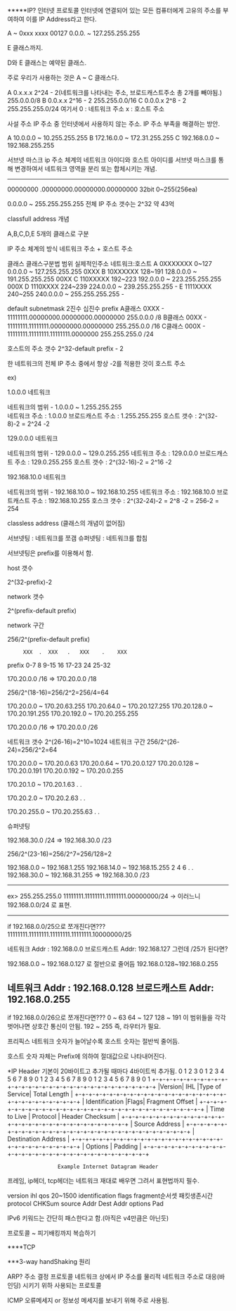 *****IP?
인터넷 프로토콜
인터넷에 연결되어 있는 모든 컴퓨터에게 고유의 주소를 부여하여 이를 IP Address라고 한다.

A ~ 0xxx xxxx 00127 0.0.0. ~ 127.255.255.255

E 클래스까지.

D와 E 클래스는 예약된 클래스.

주로 우리가 사용하는 것은 A ~ C 클래스다.


A 0.x.x.x 2^24 - 2(네트워크를 나타내는 주소, 브로드캐스트주소 총 2개를 빼야됨.) 255.0.0.0/8
B 0.0.x.x 2^16 - 2 255.255.0.0/16
C 0.0.0.x 2^8 - 2 255.255.255.0/24
여기서
0 : 네트워크 주소
x : 호스트 주소


사설 주소
IP 주소 중 인터넷에서 사용하지 않는 주소.
IP 주소 부족을 해결하는 방안.

A 10.0.0.0 ~ 10.255.255.255
B 172.16.0.0 ~ 172.31.255.255
C 192.168.0.0 ~ 192.168.255.255


서브넷 마스크
ip 주소 체계의 네트워크 아이디와 호스트 아이디를 서브넷 마스크를 통해 변경하여서 네트워크 영역을 분리 또는 합체시키는 개념.


-------------------------------------
00000000    .00000000.00000000.00000000 32bit
0~255(256ea)

0.0.0.0 ~ 255.255.255.255  전체 IP 주소 갯수는 2^32 약 43억

classfull address 개념

A,B,C,D,E 5개의 클래스로 구분

IP 주소 체계의 방식 네트워크 주소 + 호스트 주소

클래스   클래스구분법   범위     실제적인주소                  네트워크:호스트
A        0XXXXXXX       0~127    0.0.0.0 ~ 127.255.255.255     0XXX
B        10XXXXXX       128~191  128.0.0.0 ~ 191.255.255.255   00XX
C        110XXXXX       192~223  192.0.0.0 ~ 223.255.255.255   000X
D        1110XXXX       224~239  224.0.0.0 ~ 239.255.255.255   -
E        1111XXXX       240~255  240.0.0.0 ~ 255.255.255.255   -

default subnetmask
                   2진수                                십진수          prefix
A클래스 0XXX   -   11111111.00000000.00000000.00000000  255.0.0.0       /8
B클래스 00XX   -   11111111.11111111.00000000.00000000  255.255.0.0     /16
C클래스 000X   -   11111111.11111111.11111111.0000000   255.255.255.0   /24

호스트의 주소 갯수 2^32-default prefix  - 2

한 네트워크의 전체 IP 주소 중에서 항상 -2를 적용한 것이 호스트 주소

ex)

1.0.0.0 네트워크

네트워크의 범위 - 1.0.0.0 ~ 1.255.255.255  
네트워크 주소 : 1.0.0.0
브로드캐스트 주소 : 1.255.255.255
호스트 갯수 : 2^(32-8)-2 = 2^24 -2

129.0.0.0 네트워크

네트워크의 범위  - 129.0.0.0 ~ 129.0.255.255
네트워크 주소 : 129.0.0.0
브로드캐스트 주소 : 129.0.255.255
호스트 갯수 : 2^(32-16)-2 = 2^16 -2

192.168.10.0 네트워크

네트워크의 범위  - 192.168.10.0 ~ 192.168.10.255
네트워크 주소 : 192.168.10.0
브로트캐스트 주소 : 192.168.10.255
호스크 갯수 : 2^(32-24)-2 = 2^8 -2 = 256-2 = 254



classless address (클래스의 개념이 없어짐)

서브넷팅 : 네트워크를 쪼갬
슈퍼넷팅 : 네트워크를 합침

서브넷팅은 prefix를 이용해서 함.

﻿host 갯수

2^(32-prefix)-2

network 갯수

2^(prefix-default prefix)

network 구간

256/2^(prefix-default prefix)

         XXX  .  XXX   .   XXX    .    XXX
prefix   0-7  8  9-15  16  17-23  24   25-32



170.20.0.0 /16  => 170.20.0.0 /18

256/2^(18-16)=256/2^2=256/4=64

170.20.0.0 ~ 170.20.63.255
170.20.64.0 ~ 170.20.127.255
170.20.128.0 ~ 170.20.191.255
170.20.192.0 ~ 170.20.255.255

170.20.0.0 /16  => 170.20.0.0 /26

네트워크 갯수
2^(26-16)=2^10=1024
네트워크 구간
256/2^(26-24)=256/2^2=64

170.20.0.0 ~ 170.20.0.63
170.20.0.64 ~ 170.20.0.127
170.20.0.128 ~ 170.20.0.191
170.20.0.192 ~ 170.20.0.255

170.20.1.0 ~ 170.20.1.63
.
.

170.20.2.0 ~ 170.20.2.63
.
.

170.20.255.0 ~ 170.20.255.63
.
.


슈퍼넷팅

192.168.30.0 /24  => 192.168.30.0 /23

256/2^(23-16)=256/2^7=256/128=2

192.168.0.0 ~ 192.168.1.255
192.168.14.0 ~ 192.168.15.255
        2
        4
        6
        .
        .
192.168.30.0 ~ 192.168.31.255 => 192.168.30.0 /23


















-------------------------------------


ex>
255.255.255.0
11111111.11111111.11111111.00000000/24
-> 이러느니 192.168.0.0/24 로 표현.

------------------------------------
if 192.168.0.0/25으로 쪼개진다면???
11111111.11111111.11111111.11111111.10000000/25

네트워크 Addr : 192.168.0.0
브로드캐스트 Addr: 192.168.127
그런데 /25가 된다면?

192.168.0.0 ~ 192.168.0.127 로 절반으로 줄어듬
192.168.0.128~192.168.0.255

네트워크 Addr : 192.168.0.128
브로드캐스트 Addr: 192.168.0.255
-------------------------------------------
if 192.168.0.0/26으로 쪼개진다면???
0 ~ 63
64 ~ 127
128 ~ 191 이 범위들을 각각 벗어나면 상호간 통신이 안됨.
192 ~ 255 즉, 라우터가 필요.

프리픽스
네트워크 숫자가 늘어날수록
호스트 숫자는 절반씩 줄어듬.

호스트 숫자 자체는 Prefix에 의하여 절대값으로 나타내어진다.


*IP Header
기본이 20바이트고 추가될 때마다 4바이트씩 추가됨.
    0                   1                   2                   3
    0 1 2 3 4 5 6 7 8 9 0 1 2 3 4 5 6 7 8 9 0 1 2 3 4 5 6 7 8 9 0 1
   +-+-+-+-+-+-+-+-+-+-+-+-+-+-+-+-+-+-+-+-+-+-+-+-+-+-+-+-+-+-+-+-+
   |Version|  IHL  |Type of Service|          Total Length         |
   +-+-+-+-+-+-+-+-+-+-+-+-+-+-+-+-+-+-+-+-+-+-+-+-+-+-+-+-+-+-+-+-+
   |         Identification        |Flags|      Fragment Offset    |
   +-+-+-+-+-+-+-+-+-+-+-+-+-+-+-+-+-+-+-+-+-+-+-+-+-+-+-+-+-+-+-+-+
   |  Time to Live |    Protocol   |         Header Checksum       |
   +-+-+-+-+-+-+-+-+-+-+-+-+-+-+-+-+-+-+-+-+-+-+-+-+-+-+-+-+-+-+-+-+
   |                       Source Address                          |
   +-+-+-+-+-+-+-+-+-+-+-+-+-+-+-+-+-+-+-+-+-+-+-+-+-+-+-+-+-+-+-+-+
   |                    Destination Address                        |
   +-+-+-+-+-+-+-+-+-+-+-+-+-+-+-+-+-+-+-+-+-+-+-+-+-+-+-+-+-+-+-+-+
   |                    Options                    |    Padding    |
   +-+-+-+-+-+-+-+-+-+-+-+-+-+-+-+-+-+-+-+-+-+-+-+-+-+-+-+-+-+-+-+-+

                    Example Internet Datagram Header


프레임, ip헤더, tcp헤더는 네트워크 재대로 배우면 그려서 표현법까지 필수.


version ihl qos 20~1500
identification flags fragment순서셋
패킷생존시간 protocol CHKSum
source Addr
Dest Addr
options Pad

IPv6
키워드는 간단히 패스한다고 함.(아직은 v4만큼은 아닌듯)



프로토콜 ~ 피기배킹까지 복습하기


****TCP

***3-way handShaking 원리 


ARP?
주소 결정 프로토콜
네트워크 상에서 IP 주소를 물리적 네트워크 주소로 대응(바인딩) 시키기 위하 사용되는 프로토콜

ICMP
오류메세지 or 정보성 메세지를 보내기 위해 주로 사용됨.








